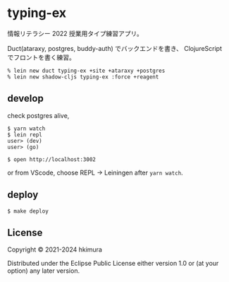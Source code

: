 # typing-ex

情報リテラシー 2022 授業用タイプ練習アプリ。

Duct(ataraxy, postgres, buddy-auth) でバックエンドを書き、
ClojureScript でフロントを書く練習。

    % lein new duct typing-ex +site +ataraxy +postgres
    % lein new shadow-cljs typing-ex :force +reagent

## develop

check postgres alive,

    $ yarn watch
    $ lein repl
    user> (dev)
    user> (go)

    $ open http://localhost:3002


or from VScode, choose  REPL -> Leiningen after `yarn watch`.

## deploy

    $ make deploy

## License

Copyright © 2021-2024 hkimura

Distributed under the Eclipse Public License either version 1.0 or (at
your option) any later version.
